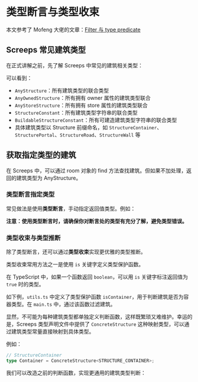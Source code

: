 # 类型断言与类型收束

本文参考了 Mofeng 大佬的文章：[Filter 与 type predicate](https://github.com/DiamondMofeng/Learn-Typescript-in-Screeps/blob/zh-cn/%E6%AD%A3%E6%96%87/4.-lei-xing-shou-shu/filter-yu-type-predicate.md)

## Screeps 常见建筑类型

在正式讲解之前，先了解 Screeps 中常见的建筑相关类型：

<CodeEditor title="Screeps 中常见的建筑相关类型" :model-options="commonStructureOptions" :editor-styles="{height: '300px'}"></CodeEditor>

可以看到：

- `AnyStructure`：所有建筑类型的联合类型
- `AnyOwnedStructure`：所有拥有 owner 属性的建筑类型联合
- `AnyStoreStructure`：所有拥有 store 属性的建筑类型联合
- `StructureConstant`：所有建筑类型字符串的联合类型
- `BuildableStructureConstant`：所有可建造建筑类型字符串的联合类型
- 具体建筑类型以 Structure 前缀命名，如 `StructureContainer`、`StructurePortal`、`StructureRoad`、`StructureWall` 等

## 获取指定类型的建筑

在 Screeps 中，可以通过 room 对象的 find 方法查找建筑。但如果不加处理，返回的建筑类型为 AnyStructure。

<CodeEditor title="room.find 返回值" :model-options="roomFindOptions" :editor-styles="{height: '250px'}"></CodeEditor>

### 类型断言指定类型

常见做法是使用**类型断言**，手动指定返回值类型。例如：

<CodeEditor title="断言类型" :model-options="roomFindAssertOptions" :editor-styles="{height: '250px'}"></CodeEditor>

**注意：使用类型断言时，请确保你对断言处的类型有充分了解，避免类型错误。**

### 类型收束与类型推断

除了类型断言，还可以通过**类型收束**实现更优雅的类型推断。

类型收束常用方法之一是使用 `is` 关键字定义类型保护函数。

在 TypeScript 中，如果一个函数返回 `boolean`，可以用 `is` 关键字标注返回值为 `true` 时的类型。

如下例，`utils.ts` 中定义了类型保护函数 `isContainer`，用于判断建筑是否为容器类型。在 `main.ts` 中，通过该函数过滤建筑。

<CodeEditor title="类型收束自动推断类型" :model-options="typeNarrowingOptions" :editor-styles="{height: '250px'}"></CodeEditor>

显然，不可能为每种建筑类型都单独定义判断函数，这样既繁琐又难维护。幸运的是，Screeps 类型声明文件中提供了 `ConcreteStructure` 这种映射类型，可以通过建筑类型常量直接映射到具体类型。

例如：

```ts
// StructureContainer
type Container = ConcreteStructure<STRUCTURE_CONTAINER>;
```

我们可以改造之前的判断函数，实现更通用的建筑类型判断：

<CodeEditor title="通用的建筑类型判断函数" :model-options="generalJudgeOptions" :editor-styles="{height: '300px'}"></CodeEditor>

<script setup>
import {CodeEditor} from '@components/monaco-editor'

const commonStructureOptions = [
    {
        value: `// 所有建筑：type AnyStructure = AnyOwnedStructure | StructureContainer | StructurePortal | StructureRoad | StructureWall
type A = AnyStructure
type B = AnyOwnedStructure // 所有有 owner 属性的建筑
type C = AnyStoreStructure // 所有有 store 属性的建筑
// 判断 lab 是否属于 AnyStoreStructure 类型
type IsLabBelongToC = Expect<IsExtend<StructureLab, C>>

// type StructureConstant = BuildableStructureConstant | "keeperLair" | "controller" | "powerBank" | "portal" | "invaderCore"
type D = StructureConstant
// type BuildableStructureConstant = "extension" | "rampart" | "road" | "spawn" | "link" | "constructedWall" | "storage" | "tower" | "observer" | "powerSpawn" | "extractor" | "lab" | "terminal" | "container" | "nuker" | "factory"
type E = BuildableStructureConstant

export {}
        `,
        language: 'typescript',
        path: 'main.ts'
    },
]

const roomFindOptions = [
    {
        value: `const room = Game.rooms['']

// AnyStructure，虽然我们知道返回的建筑类型肯定是 StructureContainer，
// 但目前TypeScript 无法推断出这一点
const containers = room.find(FIND_STRUCTURES, {
    filter: (structure) => {
        return structure instanceof StructureContainer
    }
});
export {}
        `,
        language: 'typescript',
        path: 'main.ts'
    }
]

const roomFindAssertOptions = [
    {
        value: `const room = Game.rooms['']
const containers = room.find(FIND_STRUCTURES, {
    filter: (structure) => {
        return structure instanceof StructureContainer
    }
}) as StructureContainer[];
export {}
        `,
        language: 'typescript',
        path: 'main.ts'
    }
]

const typeNarrowingOptions = [
    {
        value: `
import { isContainer } from './utils'
const room = Game.rooms['']
const containers = room.find(FIND_STRUCTURES, {
    filter: isContainer
})
type R = Expect<Equal<typeof containers, StructureContainer[]>>
export {}
        `,
        language: 'typescript',
        path: 'main.ts'
    },
    {
        value: `export function isContainer(structure: AnyStructure): structure is StructureContainer {
    return structure instanceof StructureContainer
}

// 测试代码，验证 isContainer
function test() {
    const structs: AnyStructure[] = []
    const containers = structs.filter(isContainer)
    // containers 的类型为 StructureContainer[]
    type R = Expect<Equal<typeof containers, StructureContainer[]>>
}
        `,
        language: 'typescript',
        path: 'utils.ts'
    }
]


const generalJudgeOptions = [
    {
        value: `import { isStructureType } from './utils'
const room = Game.rooms['']
const containers = room.find(FIND_STRUCTURES, {
    filter: isStructureType(STRUCTURE_CONTAINER)
})
const ramOrWalls = room.find(FIND_STRUCTURES, {
    filter: isStructureType([STRUCTURE_RAMPART, STRUCTURE_WALL])
})
type R1 = Expect<Equal<typeof containers, StructureContainer[]>>
type R2 = Expect<Equal<typeof ramOrWalls, (StructureRampart | StructureWall)[]>>

export {}`,
        language: 'typescript',
        path: 'main.ts' 
    }, 
    {
        value: `export function isStructureType<T extends StructureConstant>(
    type: T | T[],
) {
    return (s: AnyStructure): s is ConcreteStructure<T> => {
        if (Array.isArray(type)) {
            return type.includes(s.structureType as T)
        }
        return s.structureType === type
    }
}`,
        language: 'typescript',
        path: 'utils.ts'
    }
]
</script>
